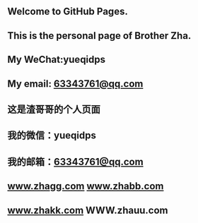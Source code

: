 ##   Welcome to GitHub Pages.
##   This is the personal page of Brother Zha. 
##   My WeChat:yueqidps
##   My email: 63343761@qq.com
##   这是渣哥哥的个人页面
##   我的微信：yueqidps
##   我的邮箱：63343761@qq.com 
##   www.zhagg.com             www.zhabb.com
##   www.zhakk.com          WWW.zhauu.com
